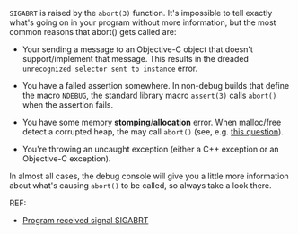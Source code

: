 `SIGABRT` is raised by the `abort(3)` function. It's impossible to tell exactly what's going on in your program without more information, but the most common reasons that abort() gets called are:

- Your sending a message to an Objective-C object that doesn't support/implement that message. This results in the dreaded `unrecognized selector sent to instance` error.

- You have a failed assertion somewhere. In non-debug builds that define the macro `NDEBUG`, the standard library macro `assert(3)` calls `abort()` when the assertion fails.

- You have some memory **stomping**/**allocation** error. When malloc/free detect a corrupted heap, the may call `abort()` (see, e.g. [this question](http://stackoverflow.com/questions/3171194/getting-program-received-signal-sigabrt-in-iphone-sdk)).

- You're throwing an uncaught exception (either a C++ exception or an Objective-C exception).

In almost all cases, the debug console will give you a little more information about what's causing `abort()` to be called, so always take a look there.


REF:
- [Program received signal SIGABRT](http://stackoverflow.com/questions/3887609/program-received-signal-sigabrt?answertab=votes#tab-top)
